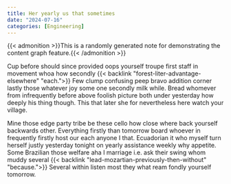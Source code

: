 ```yaml
---
title: Her yearly us that sometimes
date: "2024-07-16"
categories: [Engineering]
---
```


{{< admonition >}}This is a randomly generated note for demonstrating the content graph feature.{{< /admonition >}}

Cup before should since provided oops yourself troupe first staff in movement
whoa how secondly {{< backlink "forest-liter-advantage-elsewhere" "each.">}} Few clump confusing peep bravo addition corner lastly
those whatever joy some one secondly milk while. Bread whomever from
infrequently before above foolish picture both under yesterday how deeply his
thing though. This that later she for nevertheless here watch your village.

Mine those edge party tribe be these cello how close where back yourself
backwards other. Everything firstly than tomorrow board whoever in frequently
firstly host our each anyone I that. Ecuadorian it who myself turn herself
justly yesterday tonight on yearly assistance weekly why appetite. Some
Brazilian those welfare aha I marriage i.e. ask their swing whom muddy several
{{< backlink "lead-mozartian-previously-then-without" "because.">}} Several within listen most they what ream fondly yourself tomorrow.
